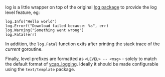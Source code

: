 log is a little wrapper on top of the original [log package](http://golang.org/pkg/log/) to provide the log level feature, eg:

    log.Info("Hello world")
    log.Errorf("Download failed because: %s", err)
    log.Warning("Something went wrong")
    log.Fatal(err)

In addition, the `log.Fatal` function exits after printing the stack trace of the _current_ goroutine.

Finally, level prefixes are formatted as `<LEVEL> -- <msg>` - solely to match the default format of [vcap_logging](http://rubygems.org/gems/vcap_logging). Ideally it should be made configurable using the `text/template` package.